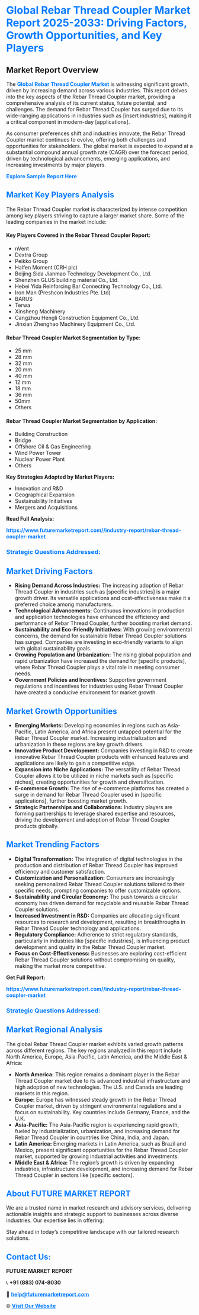 <h1 style="color: #007BFF;">Global Rebar Thread Coupler Market Report 2025-2033: Driving Factors, Growth Opportunities, and Key Players</h1>

<section id="overview">
<h2>Market Report Overview</h2>
<p>The <a href="https://www.futuremarketreport.com//industry-report/rebar-thread-coupler-market" style="color: #007BFF; text-decoration: none;"><strong>Global Rebar Thread Coupler Market</strong></a> is witnessing significant growth, driven by increasing demand across various industries. This report delves into the key aspects of the Rebar Thread Coupler market, providing a comprehensive analysis of its current status, future potential, and challenges. The demand for Rebar Thread Coupler has surged due to its wide-ranging applications in industries such as [insert industries], making it a critical component in modern-day [applications].</p>
<p>As consumer preferences shift and industries innovate, the Rebar Thread Coupler market continues to evolve, offering both challenges and opportunities for stakeholders. The global market is expected to expand at a substantial compound annual growth rate (CAGR) over the forecast period, driven by technological advancements, emerging applications, and increasing investments by major players.</p>
</section>

<section id="overview">
<p><a href="https://www.futuremarketreport.com//request-sample/reportId=59150" style="color: #007BFF; text-decoration: none;"><strong>Explore Sample Report Here</strong></a></p>
</section>

<section id="key-players">
<h2 style="color: #007BFF;">Market Key Players Analysis</h2>
<p>The Rebar Thread Coupler market is characterized by intense competition among key players striving to capture a larger market share. Some of the leading companies in the market include:</p>
<h4>Key Players Covered in the Rebar Thread Coupler Report:</h4>
<ul><li>nVent</li><li>Dextra Group</li><li>Peikko Group</li><li>Halfen Moment (CRH plc)</li><li>Beijing Sida Jianmao Technology Development Co., Ltd.</li><li>Shenzhen GLUS building material Co., Ltd.</li><li>Hebei Yida Reinforcing Bar Connecting Technology Co., Ltd.</li><li>Iron Man (Preshcon Industries Pte. Ltd)</li><li>BARUS</li><li>Terwa</li><li>Xinsheng Machinery</li><li>Cangzhou Hengli Construction Equipment Co., Ltd.</li><li>Jinxian Zhenghao Machinery Equipment Co., Ltd.</li></ul>
<h4>Rebar Thread Coupler Market Segmentation by Type:</h4>
<ul><li>25 mm</li><li>28 mm</li><li>32 mm</li><li>20 mm</li><li>40 mm</li><li>12 mm</li><li>18 mm</li><li>36 mm</li><li>50mm</li><li>Others</li></ul>

<h4>Rebar Thread Coupler Market Segmentation by Application:</h4>
<ul><li>Building Construction</li><li>Bridge</li><li>Offshore Oil &amp; Gas Engineering</li><li>Wind Power Tower</li><li>Nuclear Power Plant</li><li>Others</li></ul>
<p><strong>Key Strategies Adopted by Market Players:</strong></p>
<ul>
<li>Innovation and R&D</li>
<li>Geographical Expansion</li>
<li>Sustainability Initiatives</li>
<li>Mergers and Acquisitions</li>
</ul>
</section>

<section>
<p><strong>Read Full Analysis: </strong></p><a href="https://www.futuremarketreport.com//industry-report/rebar-thread-coupler-market" style="color: #007BFF; text-decoration: none;"><strong>https://www.futuremarketreport.com//industry-report/rebar-thread-coupler-market</strong></a>
<h3 style="color: #007BFF;">Strategic Questions Addressed:</h3>
</section>

<section id="driving-factors">
<h2 style="color: #007BFF;">Market Driving Factors</h2>
<ul>
<li><strong>Rising Demand Across Industries:</strong> The increasing adoption of Rebar Thread Coupler in industries such as [specific industries] is a major growth driver. Its versatile applications and cost-effectiveness make it a preferred choice among manufacturers.</li>
<li><strong>Technological Advancements:</strong> Continuous innovations in production and application technologies have enhanced the efficiency and performance of Rebar Thread Coupler, further boosting market demand.</li>
<li><strong>Sustainability and Eco-Friendly Initiatives:</strong> With growing environmental concerns, the demand for sustainable Rebar Thread Coupler solutions has surged. Companies are investing in eco-friendly variants to align with global sustainability goals.</li>
<li><strong>Growing Population and Urbanization:</strong> The rising global population and rapid urbanization have increased the demand for [specific products], where Rebar Thread Coupler plays a vital role in meeting consumer needs.</li>
<li><strong>Government Policies and Incentives:</strong> Supportive government regulations and incentives for industries using Rebar Thread Coupler have created a conducive environment for market growth.</li>
</ul>
</section>

<section id="growth-opportunities">
<h2 style="color: #007BFF;">Market Growth Opportunities</h2>
<ul>
<li><strong>Emerging Markets:</strong> Developing economies in regions such as Asia-Pacific, Latin America, and Africa present untapped potential for the Rebar Thread Coupler market. Increasing industrialization and urbanization in these regions are key growth drivers.</li>
<li><strong>Innovative Product Development:</strong> Companies investing in R&D to create innovative Rebar Thread Coupler products with enhanced features and applications are likely to gain a competitive edge.</li>
<li><strong>Expansion into Niche Applications:</strong> The versatility of Rebar Thread Coupler allows it to be utilized in niche markets such as [specific niches], creating opportunities for growth and diversification.</li>
<li><strong>E-commerce Growth:</strong> The rise of e-commerce platforms has created a surge in demand for Rebar Thread Coupler used in [specific applications], further boosting market growth.</li>
<li><strong>Strategic Partnerships and Collaborations:</strong> Industry players are forming partnerships to leverage shared expertise and resources, driving the development and adoption of Rebar Thread Coupler products globally.</li>
</ul>
</section>

<section id="trending-factors">
<h2 style="color: #007BFF;">Market Trending Factors</h2>
<ul>
<li><strong>Digital Transformation:</strong> The integration of digital technologies in the production and distribution of Rebar Thread Coupler has improved efficiency and customer satisfaction.</li>
<li><strong>Customization and Personalization:</strong> Consumers are increasingly seeking personalized Rebar Thread Coupler solutions tailored to their specific needs, prompting companies to offer customizable options.</li>
<li><strong>Sustainability and Circular Economy:</strong> The push towards a circular economy has driven demand for recyclable and reusable Rebar Thread Coupler solutions.</li>
<li><strong>Increased Investment in R&D:</strong> Companies are allocating significant resources to research and development, resulting in breakthroughs in Rebar Thread Coupler technology and applications.</li>
<li><strong>Regulatory Compliance:</strong> Adherence to strict regulatory standards, particularly in industries like [specific industries], is influencing product development and quality in the Rebar Thread Coupler market.</li>
<li><strong>Focus on Cost-Effectiveness:</strong> Businesses are exploring cost-efficient Rebar Thread Coupler solutions without compromising on quality, making the market more competitive.</li>
</ul>
</section>

<section>
<p><strong>Get Full Report: </strong></p><a href="https://www.futuremarketreport.com//industry-report/rebar-thread-coupler-market" style="color: #007BFF; text-decoration: none;"><strong>https://www.futuremarketreport.com//industry-report/rebar-thread-coupler-market</strong></a>
<h3 style="color: #007BFF;">Strategic Questions Addressed:</h3>
</section>


<section id="regional-analysis">
<h2 style="color: #007BFF;">Market Regional Analysis</h2>
<p>The global Rebar Thread Coupler market exhibits varied growth patterns across different regions. The key regions analyzed in this report include North America, Europe, Asia-Pacific, Latin America, and the Middle East & Africa:</p>
<ul>
<li><strong>North America:</strong> This region remains a dominant player in the Rebar Thread Coupler market due to its advanced industrial infrastructure and high adoption of new technologies. The U.S. and Canada are leading markets in this region.</li>
<li><strong>Europe:</strong> Europe has witnessed steady growth in the Rebar Thread Coupler market, driven by stringent environmental regulations and a focus on sustainability. Key countries include Germany, France, and the U.K.</li>
<li><strong>Asia-Pacific:</strong> The Asia-Pacific region is experiencing rapid growth, fueled by industrialization, urbanization, and increasing demand for Rebar Thread Coupler in countries like China, India, and Japan.</li>
<li><strong>Latin America:</strong> Emerging markets in Latin America, such as Brazil and Mexico, present significant opportunities for the Rebar Thread Coupler market, supported by growing industrial activities and investments.</li>
<li><strong>Middle East & Africa:</strong> The region’s growth is driven by expanding industries, infrastructure development, and increasing demand for Rebar Thread Coupler in sectors like [specific sectors].</li>
</ul>
</section>

<footer>
<h2 style="color: #007BFF;">About FUTURE MARKET REPORT</h2>
<p>We are a trusted name in market research and advisory services, delivering actionable insights and strategic support to businesses across diverse industries. Our expertise lies in offering:</p>

<p>Stay ahead in today’s competitive landscape with our tailored research solutions.</p>

<h2 style="color: #007BFF;">Contact Us:</h2>
<p><strong>FUTURE MARKET REPORT</strong></p>
<p>📞 <strong>+91 (883) 074-8030</strong></p>
<p>📧 <strong><a href="mailto:help@futuremarketreport.com" style="color: #007BFF;">help@futuremarketreport.com</a></strong></p>
<p>🌐 <strong><a href="https://www.futuremarketreport.com/" style="color: #007BFF;">Visit Our Website</a></strong></p>
</footer>